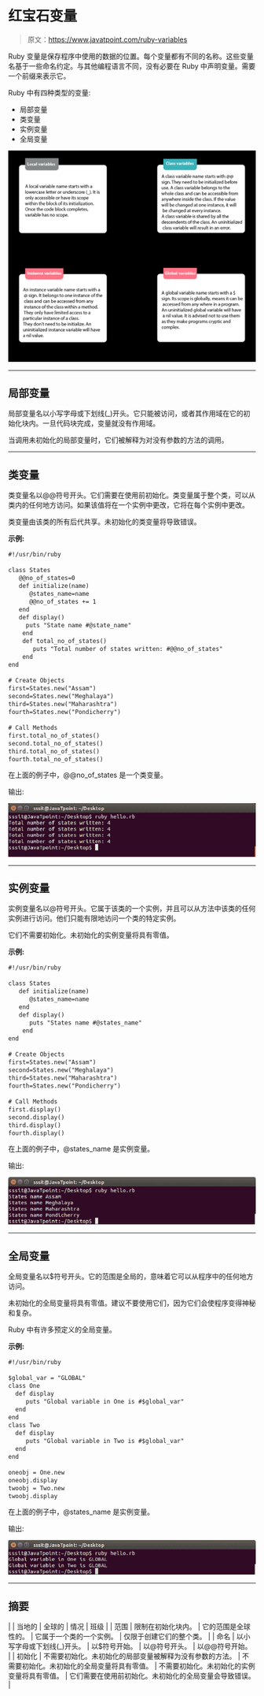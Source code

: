 # 红宝石变量

> 原文：<https://www.javatpoint.com/ruby-variables>

Ruby 变量是保存程序中使用的数据的位置。每个变量都有不同的名称。这些变量名基于一些命名约定。与其他编程语言不同，没有必要在 Ruby 中声明变量。需要一个前缀来表示它。

Ruby 中有四种类型的变量:

*   局部变量
*   类变量
*   实例变量
*   全局变量

![Ruby Variables](img/30e2947e679f4aa129d8f43999f92523.png)

* * *

## 局部变量

局部变量名以小写字母或下划线(_)开头。它只能被访问，或者其作用域在它的初始化块内。一旦代码块完成，变量就没有作用域。

当调用未初始化的局部变量时，它们被解释为对没有参数的方法的调用。

* * *

## 类变量

类变量名以@@符号开头。它们需要在使用前初始化。类变量属于整个类，可以从类内的任何地方访问。如果该值将在一个实例中更改，它将在每个实例中更改。

类变量由该类的所有后代共享。未初始化的类变量将导致错误。

**示例:**

```
#!/usr/bin/ruby 

class States 
   @@no_of_states=0 
   def initialize(name) 
      @states_name=name 
      @@no_of_states += 1 
   end 
   def display() 
     puts "State name #@state_name" 
	end 
    def total_no_of_states() 
       puts "Total number of states written: #@@no_of_states" 
    end 
end 

# Create Objects 
first=States.new("Assam") 
second=States.new("Meghalaya") 
third=States.new("Maharashtra") 
fourth=States.new("Pondicherry") 

# Call Methods 
first.total_no_of_states() 
second.total_no_of_states() 
third.total_no_of_states() 
fourth.total_no_of_states()

```

在上面的例子中，@@no_of_states 是一个类变量。

输出:

![Ruby variables 1](img/5559183ae76e51696dfa2f8938d220ed.png)

* * *

## 实例变量

实例变量名以@符号开头。它属于该类的一个实例，并且可以从方法中该类的任何实例进行访问。他们只能有限地访问一个类的特定实例。

它们不需要初始化。未初始化的实例变量将具有零值。

**示例:**

```
#!/usr/bin/ruby 

class States 
   def initialize(name) 
      @states_name=name 
   end 
   def display() 
      puts "States name #@states_name" 
	end 
end 

# Create Objects 
first=States.new("Assam") 
second=States.new("Meghalaya") 
third=States.new("Maharashtra") 
fourth=States.new("Pondicherry") 

# Call Methods 
first.display() 
second.display() 
third.display() 
fourth.display()

```

在上面的例子中，@states_name 是实例变量。

输出:

![Ruby variables 2](img/a93051e9025442b4a434c736811ebff1.png)

* * *

## 全局变量

全局变量名以$符号开头。它的范围是全局的，意味着它可以从程序中的任何地方访问。

未初始化的全局变量将具有零值。建议不要使用它们，因为它们会使程序变得神秘和复杂。

Ruby 中有许多预定义的全局变量。

**示例:**

```
#!/usr/bin/ruby 

$global_var = "GLOBAL" 
class One 
  def display 
     puts "Global variable in One is #$global_var" 
  end 
end 
class Two 
  def display 
     puts "Global variable in Two is #$global_var" 
  end 
end 

oneobj = One.new 
oneobj.display 
twoobj = Two.new 
twoobj.display

```

在上面的例子中，@states_name 是实例变量。

输出:

![Ruby variables 3](img/e49891068108a49b8b1f3fd6dea83845.png)

* * *

## 摘要

|  | 当地的 | 全球的 | 情况 | 班级 |
| 范围 | 限制在初始化块内。 | 它的范围是全球性的。 | 它属于一个类的一个实例。 | 仅限于创建它们的整个类。 |
| 命名 | 以小写字母或下划线(_)开头。 | 以$符号开始。 | 以@符号开头。 | 以@@符号开始。 |
| 初始化 | 不需要初始化。未初始化的局部变量被解释为没有参数的方法。 | 不需要初始化。未初始化的全局变量将具有零值。 | 不需要初始化。未初始化的实例变量将具有零值。 | 它们需要在使用前初始化。未初始化的全局变量会导致错误。 |
